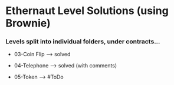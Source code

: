 # Ethernaut Level Solutions (using Brownie)

### Levels split into individual folders, under contracts...


- 03-Coin Flip
                -->     solved

- 04-Telephone
                -->     solved (with comments)

- 05-Token
                -->     #ToDo



